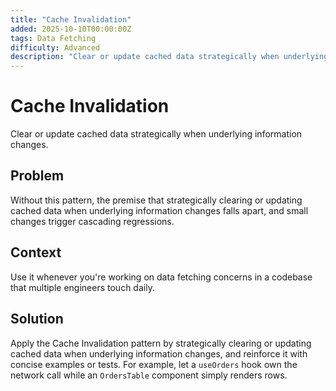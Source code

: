 ```yaml
---
title: "Cache Invalidation"
added: 2025-10-10T00:00:00Z
tags: Data Fetching
difficulty: Advanced
description: "Clear or update cached data strategically when underlying information changes."
---
```

# Cache Invalidation

Clear or update cached data strategically when underlying information changes.

## Problem

Without this pattern, the premise that strategically clearing or updating cached data when underlying information changes falls apart, and small changes trigger cascading regressions.

## Context

Use it whenever you're working on data fetching concerns in a codebase that multiple engineers touch daily.

## Solution

Apply the Cache Invalidation pattern by strategically clearing or updating cached data when underlying information changes, and reinforce it with concise examples or tests. For example, let a `useOrders` hook own the network call while an `OrdersTable` component simply renders rows.
